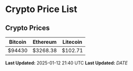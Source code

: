 # Crypto Price List

## Crypto Prices
| Bitcoin | Ethereum | Litecoin |
| ------- | -------- | -------- |
| $94430 | $3268.38 | $102.71 |
**Last Updated:** 2025-01-12 21:40 UTC
**Last Updated:** $DATE$
